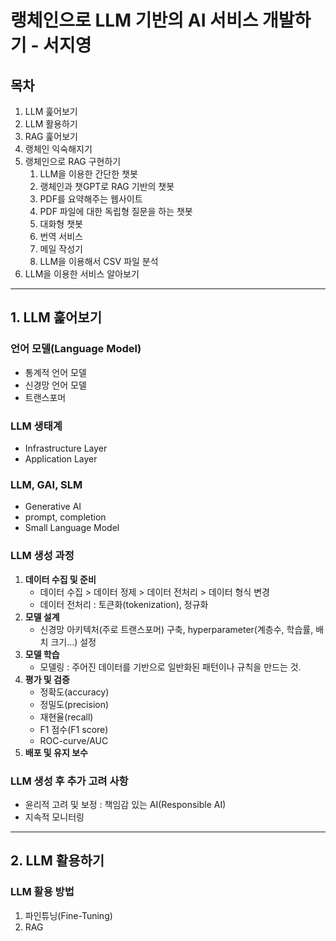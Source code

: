 # 랭체인으로 LLM 기반의 AI 서비스 개발하기 - 서지영

## 목차

1. LLM 훑어보기
2. LLM 활용하기
3. RAG 훑어보기
4. 랭체인 익숙해지기
5. 랭체인으로 RAG 구현하기
    1. LLM을 이용한 간단한 챗봇
    2. 랭체인과 챗GPT로 RAG 기반의 챗봇
    3. PDF를 요약해주는 웹사이트
    4. PDF 파일에 대한 독립형 질문을 하는 챗봇
    5. 대화형 챗봇
    6. 번역 서비스
    7. 메일 작성기
    8. LLM을 이용해서 CSV 파일 분석
6. LLM을 이용한 서비스 알아보기

---

## 1. LLM 훑어보기

### 언어 모델(Language Model)

- 통계적 언어 모델
- 신경망 언어 모델
- 트랜스포머

### LLM 생태계

- Infrastructure Layer
- Application Layer

### LLM, GAI, SLM

- Generative AI
- prompt, completion
- Small Language Model

### LLM 생성 과정

1. **데이터 수집 및 준비**
    - 데이터 수집 > 데이터 정제 > 데이터 전처리 > 데이터 형식 변경
    - 데이터 전처리 : 토큰화(tokenization), 정규화
2. **모델 설계**
    - 신경망 아키텍처(주로 트랜스포머) 구축, hyperparameter(계층수, 학습률, 배치 크기...) 설정
3. **모델 학습**
    - 모델링 : 주어진 데이터를 기반으로 일반화된 패턴이나 규칙을 만드는 것.
4. **평가 및 검증**
    - 정확도(accuracy)
    - 정밀도(precision)
    - 재현율(recall)
    - F1 점수(F1 score)
    - ROC-curve/AUC
5. **배포 및 유지 보수**

### LLM 생성 후 추가 고려 사항

- 윤리적 고려 및 보정 : 책임감 있는 AI(Responsible AI)
- 지속적 모니터링

---

## 2. LLM 활용하기

### LLM 활용 방법

1. 파인튜닝(Fine-Tuning)
2. RAG